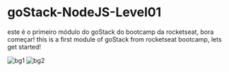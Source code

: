# goStack-NodeJS-Level01

este é o primeiro módulo do goStack do bootcamp da rocketseat, bora começar!
this is a first module of goStack from rocketseat bootcamp, lets get started!

![bg1](https://user-images.githubusercontent.com/63599156/90453604-71c3ea00-e0c7-11ea-8195-f7e6b9caef97.png)
![bg2](https://user-images.githubusercontent.com/63599156/90453607-72f51700-e0c7-11ea-86e8-978a78fcbc4f.png)
